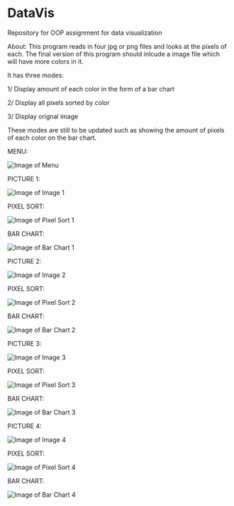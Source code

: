 # DataVis
Repository for OOP assignment for data visualization 

About:
This program reads in four jpg or png files and looks at the pixels of each.
The final version of this program should inlcude a image file which will have more colors in it.

It has three modes:

1/ Display amount of each color in the form of a bar chart

2/ Display all pixels sorted by color

3/ Display orignal image


These modes are still to be updated such as showing the amount of pixels of each color on the bar chart.



MENU:

![Image of Menu](https://raw.githubusercontent.com/AndrewKLeech/DataVis/master/Images%20for%20README/menu.PNG)

PICTURE 1:

![Image of Image 1](https://raw.githubusercontent.com/AndrewKLeech/DataVis/master/Images%20for%20README/image1.PNG)

PIXEL SORT:

![Image of Pixel Sort 1](https://raw.githubusercontent.com/AndrewKLeech/DataVis/master/Images%20for%20README/PixelSort1.PNG)

BAR CHART:

![Image of Bar Chart 1](https://raw.githubusercontent.com/AndrewKLeech/DataVis/master/Images%20for%20README/Barchart1.PNG)

PICTURE 2:

![Image of Image 2](https://raw.githubusercontent.com/AndrewKLeech/DataVis/master/Images%20for%20README/image2.PNG)

PIXEL SORT:

![Image of Pixel Sort 2](https://raw.githubusercontent.com/AndrewKLeech/DataVis/master/Images%20for%20README/PixelSort2.PNG)

BAR CHART:

![Image of Bar Chart 2](https://raw.githubusercontent.com/AndrewKLeech/DataVis/master/Images%20for%20README/Barchart2.PNG)


PICTURE 3:

![Image of Image 3](https://raw.githubusercontent.com/AndrewKLeech/DataVis/master/Images%20for%20README/image3.png)

PIXEL SORT:

![Image of Pixel Sort 3](https://raw.githubusercontent.com/AndrewKLeech/DataVis/master/Images%20for%20README/PixelSort3.PNG)

BAR CHART:

![Image of Bar Chart 3](https://raw.githubusercontent.com/AndrewKLeech/DataVis/master/Images%20for%20README/Barchart3.PNG)


PICTURE 4:

![Image of Image 4](https://raw.githubusercontent.com/AndrewKLeech/DataVis/master/Images%20for%20README/Image4.PNG)

PIXEL SORT:

![Image of Pixel Sort 4](https://raw.githubusercontent.com/AndrewKLeech/DataVis/master/Images%20for%20README/PixelSort4.PNG)

BAR CHART:

![Image of Bar Chart 4](https://raw.githubusercontent.com/AndrewKLeech/DataVis/master/Images%20for%20README/Barchart4.PNG)
